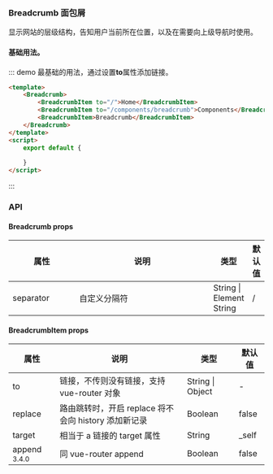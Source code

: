### Breadcrumb 面包屑
显示网站的层级结构，告知用户当前所在位置，以及在需要向上级导航时使用。
#### 基础用法。
::: demo  最基础的用法，通过设置**to**属性添加链接。
```html
<template>
    <Breadcrumb>
        <BreadcrumbItem to="/">Home</BreadcrumbItem>
        <BreadcrumbItem to="/components/breadcrumb">Components</BreadcrumbItem>
        <BreadcrumbItem>Breadcrumb</BreadcrumbItem>
    </Breadcrumb>
</template>
<script>
    export default {
        
    }
</script>
```
:::
### API
#### Breadcrumb props
<table>
  <thead>
    <tr>
      <th style="width: 135px">属性</th>
      <th style="width: 355px">说明</th>
      <th>类型</th>
      <th>默认值</th>
    </tr>
  </thead>
  <tbody>
    <tr>
      <td>separator</td>
      <td>自定义分隔符</td>
      <td>String | Element String</td>
      <td>/</td>
    </tr>
  </tbody>
</table>

#### BreadcrumbItem props
<table>
  <thead>
    <tr>
      <th>属性</th>
      <th>说明</th>
      <th>类型</th>
      <th>默认值</th>
    </tr>
  </thead>
  <tbody>
    <tr>
      <td>to</td>
      <td>链接，不传则没有链接，支持 vue-router 对象</td>
      <td>String | Object</td>
      <td>-</td>
    </tr>
    <tr>
      <td>replace</td>
      <td>路由跳转时，开启 replace 将不会向 history 添加新记录</td>
      <td>Boolean</td>
      <td>false</td>
    </tr>
    <tr>
      <td>target</td>
      <td>相当于 a 链接的 target 属性</td>
      <td>String</td>
      <td>_self</td>
    </tr>
    <tr>
      <td>append <span class="ivu-badge"> <sup class="ivu-badge-count ivu-badge-count-alone">3.4.0</sup></span></td>
      <td>同 vue-router append</td>
      <td>Boolean</td>
      <td>false</td>
    </tr>
  </tbody>
</table>